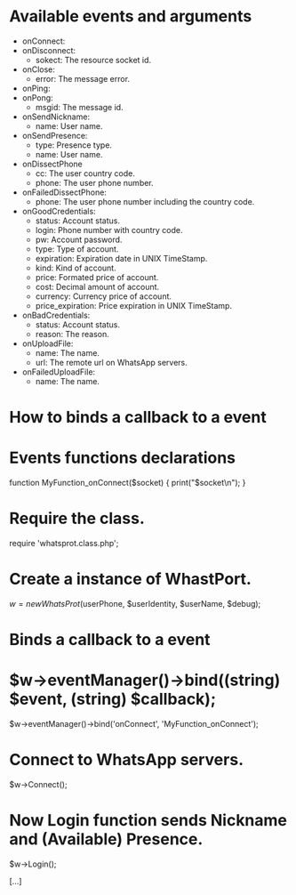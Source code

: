 Available events and arguments
==============================
- onConnect:
- onDisconnect:
  - sokect: The resource socket id.
- onClose:
  - error: The message error.
- onPing:
- onPong:
  - msgid: The message id.
- onSendNickname:
  - name: User name.
- onSendPresence:
   - type: Presence type.
   - name: User name.
- onDissectPhone
   - cc: The user country code.
   - phone: The user phone number.
- onFailedDissectPhone:
   - phone: The user phone number including the country code.
- onGoodCredentials:
   - status: Account status.
   - login: Phone number with country code.
   - pw: Account password.
   - type: Type of account.
   - expiration: Expiration date in UNIX TimeStamp.
   - kind: Kind of account.
   - price: Formated price of account.
   - cost: Decimal amount of account.
   - currency: Currency price of account.
   - price_expiration: Price expiration in UNIX TimeStamp.
- onBadCredentials:
   - status: Account status.
   - reason: The reason.
- onUploadFile:
   - name: The name.
   - url: The remote url on WhatsApp servers.
- onFailedUploadFile:
   - name: The name.

How to binds a callback to a event
==================================

# Events functions declarations
function MyFunction_onConnect($socket) {
    print("$socket\n");
}

# Require the class.
require 'whatsprot.class.php';

# Create a instance of WhastPort.
$w = new WhatsProt($userPhone, $userIdentity, $userName, $debug);

# Binds a callback to a event
# $w->eventManager()->bind((string) $event, (string) $callback);
$w->eventManager()->bind('onConnect', 'MyFunction_onConnect');

# Connect to WhatsApp servers.
$w->Connect();
# Now Login function sends Nickname and (Available) Presence.
$w->Login();

[...]
